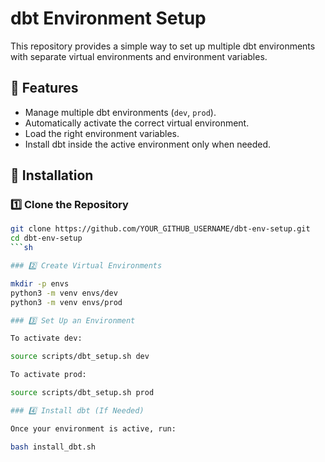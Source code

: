 # dbt Environment Setup

This repository provides a simple way to set up multiple dbt environments with separate virtual environments and environment variables.

## 📌 Features
- Manage multiple dbt environments (`dev`, `prod`).
- Automatically activate the correct virtual environment.
- Load the right environment variables.
- Install dbt inside the active environment only when needed.

## 🚀 Installation

### 1️⃣ Clone the Repository
```sh
git clone https://github.com/YOUR_GITHUB_USERNAME/dbt-env-setup.git
cd dbt-env-setup
```sh

### 2️⃣ Create Virtual Environments

mkdir -p envs
python3 -m venv envs/dev
python3 -m venv envs/prod

### 3️⃣ Set Up an Environment

To activate dev:

source scripts/dbt_setup.sh dev

To activate prod:

source scripts/dbt_setup.sh prod

### 4️⃣ Install dbt (If Needed)

Once your environment is active, run:

bash install_dbt.sh
